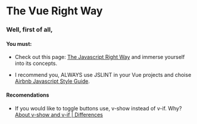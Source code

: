 # The Vue Right Way

### Well, first of all,
#### You must:
- Check out this page: [The Javascript Right Way](http://jstherightway.org/) and immerse yourself into its concepts.

- I recommend you, ALWAYS use JSLINT in your Vue projects and choise [Airbnb Javascript Style Guide](https://github.com/airbnb/javascript).

#### Recomendations
- If you would like to toggle buttons use, v-show instead of v-if. Why? [About v-show and v-if | Differences](https://vuejs.org/v2/guide/conditional.html#v-show)
